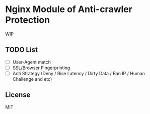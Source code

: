 # Nginx Module of Anti-crawler Protection

WIP

## TODO List

- [ ] User-Agent match
- [ ] SSL/Browser Fingerprinting
- [ ] Anti Strategy (Deny / Rise Latency / Dirty Data / Ban IP / Human Challenge and etc)

## License

 MIT
